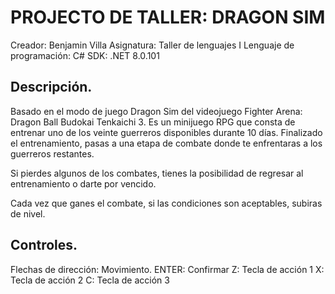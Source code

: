 # PROJECTO DE TALLER: DRAGON SIM
Creador: Benjamin Villa
Asignatura: Taller de lenguajes I
Lenguaje de programación: C#
SDK: .NET 8.0.101

## Descripción.

Basado en el modo de juego Dragon Sim del videojuego Fighter Arena: Dragon Ball Budokai Tenkaichi 3. Es un minijuego RPG que consta de entrenar uno de los veinte guerreros disponibles durante 10 días. Finalizado el entrenamiento, pasas a una etapa de combate donde te enfrentaras a los guerreros restantes.

Si pierdes algunos de los combates, tienes la posibilidad de regresar al entrenamiento o darte por vencido.

Cada vez que ganes el combate, si las condiciones son aceptables, subiras de nivel.


## Controles.

Flechas de dirección: Movimiento.
ENTER: Confirmar
Z: Tecla de acción 1
X: Tecla de acción 2
C: Tecla de acción 3
